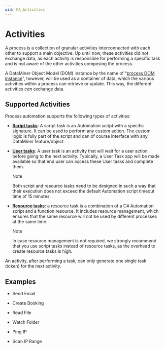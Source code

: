 ```yaml
---
uid: PA_Activities
---
```


# Activities

A process is a collection of granular activities interconnected with each other to support a main objective. Up until now, these activities did not exchange data, as each activity is responsible for performing a specific task and is not aware of the other activities composing the process.

A DataMiner Object Model (DOM) instance by the name of “[process DOM instance](xref:Process_DOM_Instance)”, however, will be used as a container of data, which the various activities within a process can retrieve or update. This way, the different activities *can* exchange data.

## Supported Activities

Process automation supports the following types of activities:

- [**Script tasks**](xref:Creating_Activities#script-tasks): A script task is an Automation script with a specific signature. It can be used to perform any custom action. The custom logic is fully part of the script and can of course interface with any DataMiner feature/object.

- [**User tasks**](xref:Creating_Activities#user-tasks): A user task is an activity that will wait for a user action before going to the next activity. Typically, a User Task app will be made available so that end user can access these User tasks and complete them.

  > [!NOTE]
  > Both script and resource tasks need to be designed in such a way that their execution does not exceed the default Automation script timeout time of 15 minutes.

- [**Resource tasks**](xref:Creating_Activities#resource-tasks): a resource task is a combination of a C# Automation script and a function resource. It includes resource management, which ensures that the same resource will not be used by different processes at the same time.

  > [!NOTE]
  > In case resource management is not required, we strongly recommend that you use script tasks instead of resource tasks, as the overhead to create resource tasks is high.

An activity, after performing a task, can only generate one single task (token) for the next activity.

## Examples

- Send Email

- Create Booking

- Read File

- Watch Folder

- Ping IP

- Scan IP Range
